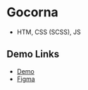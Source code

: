 # Gocorna

- HTM, CSS (SCSS), JS

## Demo Links

- [Demo](https://AndriiZakharenko.github.io/Gocorna/)
- [Figma](https://www.figma.com/community/file/881195862226597419)


